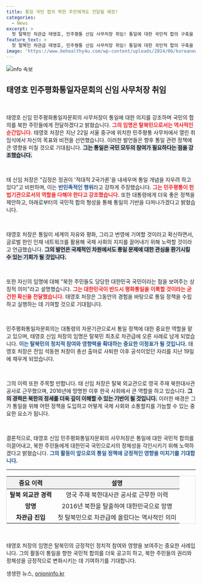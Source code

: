 ```yaml
---
title: 통일 국민 합의 북한 주민에게도 전달될 예정!
categories:
  - News
excerpt: >
  첫 탈북민 차관급 태영호, 민주평통 신임 사무처장 취임! 통일에 대한 국민적 합의 구축을 다짐하며 반민족적 행위라며 북한 정권을 강력 비판. 그는 글로벌 네트워크를 통한 국제사회 지지 확보에도 나선다!
feature_text: >
  첫 탈북민 차관급 태영호, 민주평통 신임 사무처장 취임! 통일에 대한 국민적 합의 구축을 다짐하며 반민족적 행위라며 북한 정권을 강력 비판. 그는 글로벌 네트워크를 통한 국제사회 지지 확보에도 나선다!
image: 'https://www.behealthy4u.com/wp-content/uploads/2024/06/koreanews.jpg'
---
```


<p><img src="https://www.behealthy4u.com/wp-content/uploads/2024/06/koreanews.jpg" alt="info 속보" /></p>

<h2 data-ke-size="size26">태영호 민주평화통일자문회의 신임 사무처장 취임</h2>

<p data-ke-size="size16">&nbsp;</p>

<p>태영호 신임 민주평화통일자문회의 사무처장이 통일에 대한 의지를 강조하며 국민의 합의를 북한 주민들에게 전달하겠다고 밝혔습니다. <b><span style="color: #ee2323;">그의 임명은 탈북민으로서는 역사적인 순간입니다.</span></b> 태영호 처장은 지난 22일 서울 중구에 위치한 민주평통 사무처에서 열린 취임식에서 자신의 목표와 비전을 선언했습니다. 이러한 발언들은 향후 통일 관련 정책에 큰 영향을 미칠 것으로 기대됩니다. <b><span style="background-color: #21538527;">그는 통일은 국민 모두의 참여가 필요하다는 점을 강조했습니다.</span></b> </p>

<p data-ke-size="size16">&nbsp;</p>

<p>태 신임 처장은 "김정은 정권이 '적대적 2국가론'을 내세우며 통일 개념을 지우려 하고 있다"고 비판하며, 이는 <b><span style="color: #1a5490;">반민족적인 행위</span></b>라고 강하게 주장했습니다. <b><span style="color: #ee2323;">그는 민주평통이 헌법기관으로서의 역할을 다해야 한다고 강조했습니다.</span></b> 또한 대통령에게 더욱 좋은 정책을 제안하고, 아래로부터의 국민적 합의 형성을 통해 통일의 기반을 다져나가겠다고 밝혔습니다. </p>

<p data-ke-size="size16">&nbsp;</p>

<p>태영호 처장은 통일이 세계의 자유와 평화, 그리고 번영에 기여할 것이라고 확신하면서, 글로벌 한인 인재 네트워크를 활용해 국제 사회의 지지를 끌어내기 위해 노력할 것이라고 언급했습니다. <b><span style="background-color: #21538527;">그의 발언은 국제적인 차원에서도 통일 문제에 대한 관심을 환기시킬 수 있는 기회가 될 것입니다.</span></b> </p>

<p data-ke-size="size16">&nbsp;</p>

<p>또한 자신의 임명에 대해 "북한 주민들도 당당한 대한민국 국민이라는 점을 보여주는 상징적 의미"라고 설명했습니다. <b><span style="color: #ee2323;">그는 대한민국이 반드시 평화통일을 이룩할 것이라는 굳건한 확신을 전달했습니다.</span></b> 태영호 처장은 그동안의 경험을 바탕으로 통일 정책을 수립하고 실행하는 데 기여할 것으로 기대됩니다. </p>

<p data-ke-size="size16">&nbsp;</p>

<p>민주평화통일자문회의는 대통령의 자문기관으로서 통일 정책에 대한 중요한 역할을 맡고 있으며, 태영호 신임 처장의 임명은 탈북민 최초로 차관급에 오른 사례로 남게 되었습니다. <b><span style="color: #1a5490;">이는 탈북민의 정치적 참여와 영향력을 확대하는 중요한 이정표가 될 것입니다.</span></b> 태영호 처장은 전임 석동현 처장이 총선 출마로 사퇴한 이후 공석이었던 자리를 지난 19일에 채우게 되었습니다. </p>

<p data-ke-size="size16">&nbsp;</p>

<p>그의 이력 또한 주목할 만합니다. 태 신임 처장은 탈북 외교관으로 영국 주재 북한대사관 공사로 근무했으며, 2016년에 망명한 이후 한국 사회에서 큰 역할을 하고 있습니다. <b><span style="background-color: #21538527;">그의 경력은 북한의 정세를 더욱 깊이 이해할 수 있는 기반이 될 것입니다.</span></b> 이러한 배경은 그가 통일을 위해 어떤 정책을 도입하고 어떻게 국제 사회와 소통할지를 가늠할 수 있는 중요한 요소가 됩니다. </p>

<p data-ke-size="size16">&nbsp;</p>

<p>결론적으로, 태영호 신임 민주평화통일자문회의 사무처장은 통일에 대한 국민적 합의를 이끌어내고, 북한 주민들에게 대한민국 국민으로서의 정체성을 각인시키기 위해 노력하겠다고 밝혔습니다. <b><span style="color: #1a5490;">그의 활동이 앞으로의 통일 정책에 긍정적인 영향을 미치기를 기대합니다.</span></b> </p>

<hr>

<table style="width: 100%; border-collapse: collapse; border: 1px solid #dcdcdc;">
  <thead>
    <tr style="background-color: #f1f1f1;">
      <th style="text-align: center; height: 30px;">중요 이력</th>
      <th style="text-align: center; height: 30px;">설명</th>
    </tr>
  </thead>
  <tbody>
    <tr>
      <td style="text-align: center; height: 17px;"><b>탈북 외교관 경력</b></td>
      <td style="text-align: center; height: 17px;">영국 주재 북한대사관 공사로 근무한 이력</td>
    </tr>
    <tr>
      <td style="text-align: center; height: 17px;"><b>망명</b></td>
      <td style="text-align: center; height: 17px;">2016년 북한을 탈출하여 대한민국으로 망명</td>
    </tr>
    <tr>
      <td style="text-align: center; height: 17px;"><b>차관급 진입</b></td>
      <td style="text-align: center; height: 17px;">첫 탈북민으로 차관급에 올랐다는 역사적인 의미</td>
    </tr>
  </tbody>
</table>

<p data-ke-size="size16">&nbsp;</p> 

<p>태영호 처장의 임명은 탈북민의 긍정적인 정치적 참여와 영향을 보여주는 중요한 사례입니다. 그의 활동이 통일을 향한 국민적 합의를 더욱 공고히 하고, 북한 주민들의 권리와 정체성을 긍정적으로 변화시키는 데 기여하기를 기대합니다.</p>
생생한 뉴스, <a href="https://onioninfo.kr" rel="dofollow">onioninfo.kr</a>


